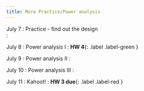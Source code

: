 ```yaml
---
title: More Practice/Power analysis 
---
```


July 7
: Practice - find out the design   
  : [](#)

July 8 
: Power analysis I 
  : **HW 4**{: .label .label-green }

July 9 
: Power analysis II 
  : [](#)

July 10 
: Power analysis III 
  : [](#)

July 11
: Kahoot! 
  : **HW 3 due**{: .label .label-red }
